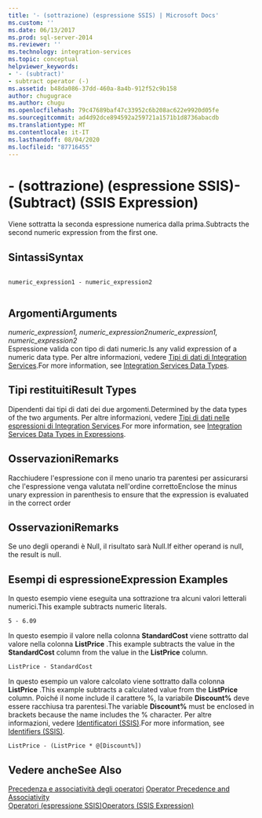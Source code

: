 ```yaml
---
title: '- (sottrazione) (espressione SSIS) | Microsoft Docs'
ms.custom: ''
ms.date: 06/13/2017
ms.prod: sql-server-2014
ms.reviewer: ''
ms.technology: integration-services
ms.topic: conceptual
helpviewer_keywords:
- '- (subtract)'
- subtract operator (-)
ms.assetid: b48da086-37dd-460a-8a4b-912f52c9b158
author: chugugrace
ms.author: chugu
ms.openlocfilehash: 79c47689baf47c33952c6b208ac622e9920d05fe
ms.sourcegitcommit: ad4d92dce894592a259721a1571b1d8736abacdb
ms.translationtype: MT
ms.contentlocale: it-IT
ms.lasthandoff: 08/04/2020
ms.locfileid: "87716455"
---
```

# <a name="--subtract-ssis-expression"></a><span data-ttu-id="3c674-102">- (sottrazione) (espressione SSIS)</span><span class="sxs-lookup"><span data-stu-id="3c674-102">- (Subtract) (SSIS Expression)</span></span>
  <span data-ttu-id="3c674-103">Viene sottratta la seconda espressione numerica dalla prima.</span><span class="sxs-lookup"><span data-stu-id="3c674-103">Subtracts the second numeric expression from the first one.</span></span>  
  
## <a name="syntax"></a><span data-ttu-id="3c674-104">Sintassi</span><span class="sxs-lookup"><span data-stu-id="3c674-104">Syntax</span></span>  
  
```  
  
numeric_expression1 - numeric_expression2  
  
```  
  
## <a name="arguments"></a><span data-ttu-id="3c674-105">Argomenti</span><span class="sxs-lookup"><span data-stu-id="3c674-105">Arguments</span></span>  
 <span data-ttu-id="3c674-106">*numeric_expression1, numeric_expression2*</span><span class="sxs-lookup"><span data-stu-id="3c674-106">*numeric_expression1, numeric_expression2*</span></span>  
 <span data-ttu-id="3c674-107">Espressione valida con tipo di dati numeric.</span><span class="sxs-lookup"><span data-stu-id="3c674-107">Is any valid expression of a numeric data type.</span></span> <span data-ttu-id="3c674-108">Per altre informazioni, vedere [Tipi di dati di Integration Services](../data-flow/integration-services-data-types.md).</span><span class="sxs-lookup"><span data-stu-id="3c674-108">For more information, see [Integration Services Data Types](../data-flow/integration-services-data-types.md).</span></span>  
  
## <a name="result-types"></a><span data-ttu-id="3c674-109">Tipi restituiti</span><span class="sxs-lookup"><span data-stu-id="3c674-109">Result Types</span></span>  
 <span data-ttu-id="3c674-110">Dipendenti dai tipi di dati dei due argomenti.</span><span class="sxs-lookup"><span data-stu-id="3c674-110">Determined by the data types of the two arguments.</span></span> <span data-ttu-id="3c674-111">Per altre informazioni, vedere [Tipi di dati nelle espressioni di Integration Services](integration-services-data-types-in-expressions.md).</span><span class="sxs-lookup"><span data-stu-id="3c674-111">For more information, see [Integration Services Data Types in Expressions](integration-services-data-types-in-expressions.md).</span></span>  
  
## <a name="remarks"></a><span data-ttu-id="3c674-112">Osservazioni</span><span class="sxs-lookup"><span data-stu-id="3c674-112">Remarks</span></span>  
 <span data-ttu-id="3c674-113">Racchiudere l'espressione con il meno unario tra parentesi per assicurarsi che l'espressione venga valutata nell'ordine corretto</span><span class="sxs-lookup"><span data-stu-id="3c674-113">Enclose the minus unary expression in parenthesis to ensure that the expression is evaluated in the correct order</span></span>  
  
## <a name="remarks"></a><span data-ttu-id="3c674-114">Osservazioni</span><span class="sxs-lookup"><span data-stu-id="3c674-114">Remarks</span></span>  
 <span data-ttu-id="3c674-115">Se uno degli operandi è Null, il risultato sarà Null.</span><span class="sxs-lookup"><span data-stu-id="3c674-115">If either operand is null, the result is null.</span></span>  
  
## <a name="expression-examples"></a><span data-ttu-id="3c674-116">Esempi di espressione</span><span class="sxs-lookup"><span data-stu-id="3c674-116">Expression Examples</span></span>  
 <span data-ttu-id="3c674-117">In questo esempio viene eseguita una sottrazione tra alcuni valori letterali numerici.</span><span class="sxs-lookup"><span data-stu-id="3c674-117">This example subtracts numeric literals.</span></span>  
  
```  
5 - 6.09  
```  
  
 <span data-ttu-id="3c674-118">In questo esempio il valore nella colonna **StandardCost** viene sottratto dal valore nella colonna **ListPrice** .</span><span class="sxs-lookup"><span data-stu-id="3c674-118">This example subtracts the value in the **StandardCost** column from the value in the **ListPrice** column.</span></span>  
  
```  
ListPrice - StandardCost  
```  
  
 <span data-ttu-id="3c674-119">In questo esempio un valore calcolato viene sottratto dalla colonna **ListPrice** .</span><span class="sxs-lookup"><span data-stu-id="3c674-119">This example subtracts a calculated value from the **ListPrice** column.</span></span> <span data-ttu-id="3c674-120">Poiché il nome include il carattere %, la variabile **Discount%** deve essere racchiusa tra parentesi.</span><span class="sxs-lookup"><span data-stu-id="3c674-120">The variable **Discount%** must be enclosed in brackets because the name includes the % character.</span></span> <span data-ttu-id="3c674-121">Per altre informazioni, vedere [Identificatori &#40;SSIS&#41;](identifiers-ssis.md).</span><span class="sxs-lookup"><span data-stu-id="3c674-121">For more information, see [Identifiers &#40;SSIS&#41;](identifiers-ssis.md).</span></span>  
  
```  
ListPrice - (ListPrice * @[Discount%])  
```  
  
## <a name="see-also"></a><span data-ttu-id="3c674-122">Vedere anche</span><span class="sxs-lookup"><span data-stu-id="3c674-122">See Also</span></span>  
 <span data-ttu-id="3c674-123">[Precedenza e associatività degli operatori](operator-precedence-and-associativity.md) </span><span class="sxs-lookup"><span data-stu-id="3c674-123">[Operator Precedence and Associativity](operator-precedence-and-associativity.md) </span></span>  
 [<span data-ttu-id="3c674-124">Operatori &#40;espressione SSIS&#41;</span><span class="sxs-lookup"><span data-stu-id="3c674-124">Operators &#40;SSIS Expression&#41;</span></span>](operators-ssis-expression.md)  
  
  
